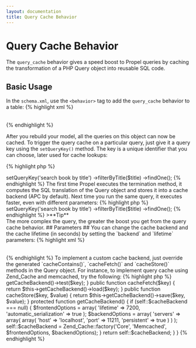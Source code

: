 ```yaml
---
layout: documentation
title: Query Cache Behavior
---
```


# Query Cache Behavior #

The `query_cache` behavior gives a speed boost to Propel queries by caching the transformation of a PHP Query object into reusable SQL code.

## Basic Usage ##

In the `schema.xml`, use the `<behavior>` tag to add the `query_cache` behavior to a table:
{% highlight xml %}
<table name="book">
  <column name="id" required="true" primaryKey="true" autoIncrement="true" type="INTEGER" />
  <column name="title" type="VARCHAR" required="true" primaryString="true" />
  <behavior name="query_cache" />
</table>
{% endhighlight %}

After you rebuild your model, all the queries on this object can now be cached. To trigger the query cache on a particular query, just give it a query key using the `setQueryKey()` method. The key is a unique identifier that you can choose, later used for cache lookups:

{% highlight php %}
<?php
$title = 'War And Peace';
$books = BookQuery::create()
  ->setQueryKey('search book by title')
  ->filterByTitle($title)
  ->findOne();
{% endhighlight %}

The first time Propel executes the termination method, it computes the SQL translation of the Query object and stores it into a cache backend (APC by default). Next time you run the same query, it executes faster, even with different parameters:

{% highlight php %}
<?php
$title = 'Anna Karenina';
$books = BookQuery::create()
  ->setQueryKey('search book by title')
  ->filterByTitle($title)
  ->findOne();
{% endhighlight %}

>**Tip**<br />The more complex the query, the greater the boost you get from the query cache behavior.

## Parameters ##

You can change the cache backend and the cache lifetime (in seconds) by setting the `backend` and `lifetime` parameters:

{% highlight xml %}
<table name="book">
  <column name="id" required="true" primaryKey="true" autoIncrement="true" type="INTEGER" />
  <column name="title" type="VARCHAR" required="true" primaryString="true" />
  <behavior name="query_cache">
    <parameter name="backend" value="custom" />
    <parameter name="lifetime" value="600" />
  </behavior>
</table>
{% endhighlight %}

To implement a custom cache backend, just override the generated `cacheContains()`, `cacheFetch()` and `cacheStore()` methods in the Query object. For instance, to implement query cache using Zend_Cache and memcached, try the following:

{% highlight php %}
<?php
class BookQuery extends BaseBookQuery
{
  public function cacheContains($key)
  {
    return $this->getCacheBackend()->test($key);
  }

  public function cacheFetch($key)
  {
    return $this->getCacheBackend()->load($key);
  }

  public function cacheStore($key, $value)
  {
    return $this->getCacheBackend()->save($key, $value);
  }

  protected function getCacheBackend()
  {
    if (self::$cacheBackend === null) {
      $frontendOptions = array(
         'lifetime' => 7200,
         'automatic_serialization' => true
      );
      $backendOptions = array(
        'servers' => array(
          array(
            'host' => 'localhost',
            'port' => 11211,
            'persistent' => true
          )
        )
      );
      self::$cacheBackend = Zend_Cache::factory('Core', 'Memcached', $frontendOptions, $backendOptions);
    }

    return self::$cacheBackend;
  }
}
{% endhighlight %}

